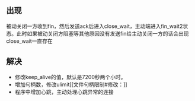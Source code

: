 ## 出现
被动关闭一方收到fin，然后发送ack后进入close_wait，主动端进入fin_wait2状态。此时如果被动关闭方阻塞等其他原因没有发送fin给主动关闭一方的话会出现close_wait一直存在

## 解决
- 修改keep_alive的值，默认是7200秒两个小时。
- 增加句柄数，修改ulimit[[文件句柄限制#修改：]]
- 程序中增加心跳，主动处理心跳异常的连接